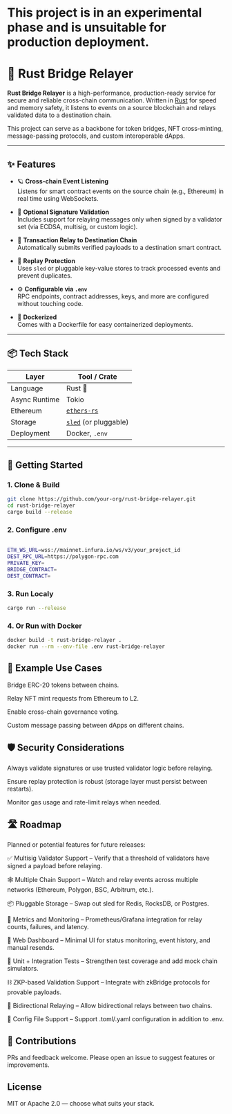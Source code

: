 # This project is in an experimental phase and is unsuitable for production deployment.

# 🌉 Rust Bridge Relayer

**Rust Bridge Relayer** is a high-performance, production-ready service for secure and reliable cross-chain communication. Written in [Rust](https://www.rust-lang.org/) for speed and memory safety, it listens to events on a source blockchain and relays validated data to a destination chain.

This project can serve as a backbone for token bridges, NFT cross-minting, message-passing protocols, and custom interoperable dApps.

---

## ✨ Features

- 🪐 **Cross-chain Event Listening**  
  Listens for smart contract events on the source chain (e.g., Ethereum) in real time using WebSockets.

- 🔐 **Optional Signature Validation**  
  Includes support for relaying messages only when signed by a validator set (via ECDSA, multisig, or custom logic).

- 🚀 **Transaction Relay to Destination Chain**  
  Automatically submits verified payloads to a destination smart contract.

- 💾 **Replay Protection**  
  Uses `sled` or pluggable key-value stores to track processed events and prevent duplicates.

- ⚙️ **Configurable via `.env`**  
  RPC endpoints, contract addresses, keys, and more are configured without touching code.

- 🐳 **Dockerized**  
  Comes with a Dockerfile for easy containerized deployments.

---

## 📦 Tech Stack

| Layer         | Tool / Crate                                              |
| ------------- | --------------------------------------------------------- |
| Language      | Rust 🦀                                                   |
| Async Runtime | Tokio                                                     |
| Ethereum      | [`ethers-rs`](https://docs.rs/ethers)                     |
| Storage       | [`sled`](https://github.com/spacejam/sled) (or pluggable) |
| Deployment    | Docker, `.env`                                            |

---

## 🚀 Getting Started

### 1. Clone & Build

```bash
git clone https://github.com/your-org/rust-bridge-relayer.git
cd rust-bridge-relayer
cargo build --release
```

### 2. Configure .env

```bash

ETH_WS_URL=wss://mainnet.infura.io/ws/v3/your_project_id
DEST_RPC_URL=https://polygon-rpc.com
PRIVATE_KEY=
BRIDGE_CONTRACT=
DEST_CONTRACT=

```

### 3. Run Localy

```bash
cargo run --release

```

### 4. Or Run with Docker

```bash
docker build -t rust-bridge-relayer .
docker run --rm --env-file .env rust-bridge-relayer

```

## 🧪 Example Use Cases

Bridge ERC-20 tokens between chains.

Relay NFT mint requests from Ethereum to L2.

Enable cross-chain governance voting.

Custom message passing between dApps on different chains.

## 🛡️ Security Considerations

Always validate signatures or use trusted validator logic before relaying.

Ensure replay protection is robust (storage layer must persist between restarts).

Monitor gas usage and rate-limit relays when needed.

## 🛣️ Roadmap

Planned or potential features for future releases:

✅ Multisig Validator Support – Verify that a threshold of validators have signed a payload before relaying.

🕸 Multiple Chain Support – Watch and relay events across multiple networks (Ethereum, Polygon, BSC, Arbitrum, etc.).

📦 Pluggable Storage – Swap out sled for Redis, RocksDB, or Postgres.

📡 Metrics and Monitoring – Prometheus/Grafana integration for relay counts, failures, and latency.

💬 Web Dashboard – Minimal UI for status monitoring, event history, and manual resends.

🧪 Unit + Integration Tests – Strengthen test coverage and add mock chain simulators.

⛓ ZKP-based Validation Support – Integrate with zkBridge protocols for provable payloads.

🔄 Bidirectional Relaying – Allow bidirectional relays between two chains.

📑 Config File Support – Support .toml/.yaml configuration in addition to .env.

## 🙌 Contributions

PRs and feedback welcome. Please open an issue to suggest features or improvements.

## License

MIT or Apache 2.0 — choose what suits your stack.
